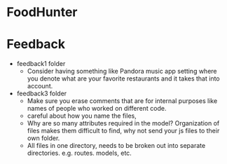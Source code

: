 # FoodHunter

# Feedback
- feedback1 folder
  - Consider having something like Pandora music app setting where you denote what are your favorite restaurants and it takes that into account. 
- feedback3 folder
  - Make sure you erase comments that are for internal purposes like names of people who worked on different code. 
  - careful about how you name the files,
  - Why are so many attributes required in the model? Organization of files makes them difficult to find, why not send your js files to their own folder.
  - All files in one directory, needs to be broken out into separate directories. e.g. routes. models, etc.